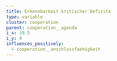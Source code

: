 ```yaml
---
title: Erkennbarkeit kritischer Defizite
type: variable
cluster: cooperation
parent: cooperation__agenda
i_x: 19.5
i_y: 4
influences_positively:
  - cooperation__anschlussfaehigkeit
---
```


